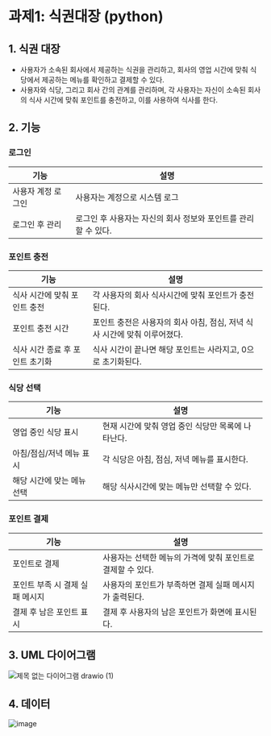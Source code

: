 # 과제1: 식권대장 (python)

## 1. 식권 대장
- 사용자가 소속된 회사에서 제공하는 식권을 관리하고, 회사의 영업 시간에 맞춰 식당에서 제공하는 메뉴를 확인하고 결제할 수 있다.
- 사용자와 식당, 그리고 회사 간의 관계를 관리하며, 각 사용자는 자신이 소속된 회사의 식사 시간에 맞춰 포인트를 충전하고, 이를 사용하여 식사를 한다.

## 2. 기능

### **로그인**
| 기능               | 설명                                           |
|--------------------|------------------------------------------------|
| 사용자 계정 로그인 | 사용자는 계정으로 시스템 로그          |
| 로그인 후 관리      | 로그인 후 사용자는 자신의 회사 정보와 포인트를 관리할 수 있다. |

### **포인트 충전**
| 기능                      | 설명                                           |
|---------------------------|------------------------------------------------|
| 식사 시간에 맞춰 포인트 충전 | 각 사용자의 회사 식사시간에 맞춰 포인트가 충전된다. |
| 포인트 충전 시간          | 포인트 충전은 사용자의 회사 아침, 점심, 저녁 식사 시간에 맞춰 이루어졌다. |
| 식사 시간 종료 후 포인트 초기화 | 식사 시간이 끝나면 해당 포인트는 사라지고, 0으로 초기화된다. |

### **식당 선택**
| 기능                              | 설명                                           |
|-----------------------------------|------------------------------------------------|
| 영업 중인 식당 표시                | 현재 시간에 맞춰 영업 중인 식당만 목록에 나타난다. |
| 아침/점심/저녁 메뉴 표시          | 각 식당은 아침, 점심, 저녁 메뉴를 표시한다.     |
| 해당 시간에 맞는 메뉴 선택        | 해당 식사시간에 맞는 메뉴만 선택할 수 있다.         |

### **포인트 결제**
| 기능                            | 설명                                           |
|----------------------------------|------------------------------------------------|
| 포인트로 결제                    | 사용자는 선택한 메뉴의 가격에 맞춰 포인트로 결제할 수 있다. |
| 포인트 부족 시 결제 실패 메시지   | 사용자의 포인트가 부족하면 결제 실패 메시지가 출력된다. |
| 결제 후 남은 포인트 표시         | 결제 후 사용자의 남은 포인트가 화면에 표시된다.  |

## 3. UML 다이어그램
![제목 없는 다이어그램 drawio (1)](https://github.com/user-attachments/assets/96cda0fa-7ea7-4a41-8e80-a66e570766ea)

## 4. 데이터
![image](https://github.com/user-attachments/assets/e552f2e5-6798-4f62-8fc5-9f7c4239d3dd)

